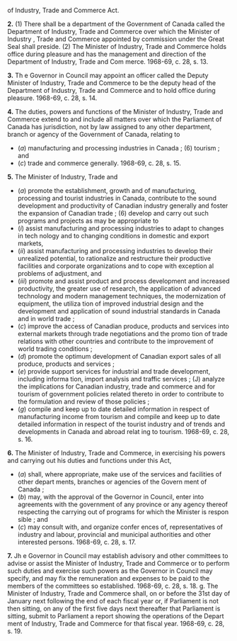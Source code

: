 of Industry, Trade and Commerce Act.

**2.** (1) There shall be a department of the
Government of Canada called the Department
of Industry, Trade and Commerce over which
the Minister of Industry , Trade and Commerce
appointed by commission under the Great
Seal shall preside.
(2) The Minister of Industry, Trade and
Commerce holds office during pleasure and
has the management and direction of the
Department of Industry, Trade and Com
merce. 1968-69, c. 28, s. 13.

**3.** Th e Governor in Council may appoint
an officer called the Deputy Minister of
Industry, Trade and Commerce to be the
deputy head of the Department of Industry,
Trade and Commerce and to hold office
during pleasure. 1968-69, c. 28, s. 14.

**4.** The duties, powers and functions of the
Minister of Industry, Trade and Commerce
extend to and include all matters over which
the Parliament of Canada has jurisdiction,
not by law assigned to any other department,
branch or agency of the Government of
Canada, relating to
  * (_a_) manufacturing and processing industries
in Canada ;
(6) tourism ; and
  * (_c_) trade and commerce generally. 1968-69,
c. 28, s. 15.

**5.** The Minister of Industry, Trade and
  * (_a_) promote the establishment, growth and
of manufacturing, processing and
tourist industries in Canada, contribute to
the sound development and productivity of
Canadian industry generally and foster the
expansion of Canadian trade ;
(6) develop and carry out such programs
and projects as may be appropriate to
  * (_i_) assist manufacturing and processing
industries to adapt to changes in tech
nology and to changing conditions in
domestic and export markets,
  * (_ii_) assist manufacturing and processing
industries to develop their unrealized
potential, to rationalize and restructure
their productive facilities and corporate
organizations and to cope with exception
al problems of adjustment, and
  * (_iii_) promote and assist product and
process development and increased
productivity, the greater use of research,
the application of advanced technology
and modern management techniques, the
modernization of equipment, the utiliza
tion of improved industrial design and
the development and application of sound
industrial standards in Canada and in
world trade ;
  * (_c_) improve the access of Canadian produce,
products and services into external markets
through trade negotiations and the promo
tion of trade relations with other countries
and contribute to the improvement of world
trading conditions ;
  * (_d_) promote the optimum development of
Canadian export sales of all produce,
products and services ;
  * (_e_) provide support services for industrial
and trade development, including informa
tion, import analysis and traffic services ;
(J) analyze the implications for Canadian
industry, trade and commerce and for
tourism of government policies related
thereto in order to contribute to the
formulation and review of those policies ;
  * (_g_) compile and keep up to date detailed
information in respect of manufacturing
income from tourism and compile and keep
up to date detailed information in respect
of the tourist industry and of trends and
developments in Canada and abroad relat
ing to tourism. 1968-69, c. 28, s. 16.

**6.** The Minister of Industry, Trade and
Commerce, in exercising his powers and
carrying out his duties and functions under
this Act,
  * (_a_) shall, where appropriate, make use of
the services and facilities of other depart
ments, branches or agencies of the Govern
ment of Canada ;
  * (_b_) may, with the approval of the Governor
in Council, enter into agreements with the
government of any province or any agency
thereof respecting the carrying out of
programs for which the Minister is respon
sible ; and
  * (_c_) may consult with, and organize confer
ences of, representatives of industry and
labour, provincial and municipal authorities
and other interested persons. 1968-69, c. 28,
s. 17.

**7.** Jh e Governor in Council may establish
advisory and other committees to advise or
assist the Minister of Industry, Trade and
Commerce or to perform such duties and
exercise such powers as the Governor in
Council may specify, and may fix the
remuneration and expenses to be paid to the
members of the committees so established.
1968-69, c. 28, s. 18.
g. The Minister of Industry, Trade and
Commerce shall, on or before the 31st day of
January next following the end of each fiscal
year or, if Parliament is not then sitting, on
any of the first five days next thereafter that
Parliament is sitting, submit to Parliament a
report showing the operations of the Depart
ment of Industry, Trade and Commerce for
that fiscal year. 1968-69, c. 28, s. 19.
